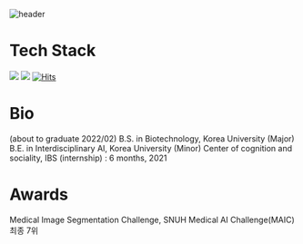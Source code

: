 ![header](https://capsule-render.vercel.app/api?type=waving&color=gradient&customColorList=1&height=300&section=header&text=SoHyung%20Kim&fontSize=90&fontColor=404040&animation=fadeIn)
# Tech Stack
<img src="https://img.shields.io/badge/Python-3766AB?style=flat-square&logo=Python&logoColor=white"/></a>
<img src="https://img.shields.io/badge/C-9999FF?style=flat-square&logo=C&logoColor=white"/></a>
[![Hits](https://hits.seeyoufarm.com/api/count/incr/badge.svg?url=https%3A%2F%2Fgithub.com%2FSmaller25%2Fhit-counter&count_bg=%23613AF2&title_bg=%23555555&icon=&icon_color=%23FFFFFF&title=hits&edge_flat=false)](https://hits.seeyoufarm.com)

# Bio
(about to graduate 2022/02)
B.S. in Biotechnology, Korea University (Major)
B.E. in Interdisciplinary AI, Korea University (Minor)
Center of cognition and sociality, IBS (internship) : 6 months, 2021

# Awards 
Medical Image Segmentation Challenge, SNUH Medical AI Challenge(MAIC) 최종 7위
